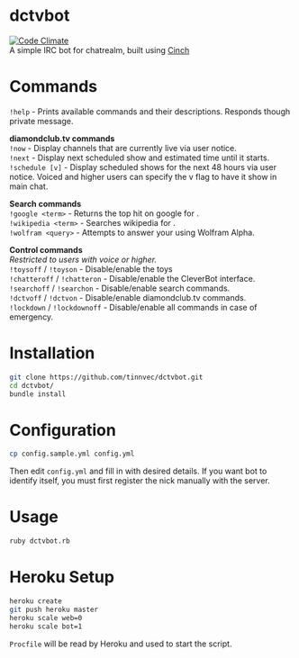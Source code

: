 # dctvbot
[![Code Climate](https://codeclimate.com/github/tinnvec/dctvbot/badges/gpa.svg)](https://codeclimate.com/github/tinnvec/dctvbot)  
A simple IRC bot for chatrealm, built using [Cinch](https://github.com/cinchrb/cinch)  

# Commands
`!help` - Prints available commands and their descriptions. Responds though private message.

**diamondclub.tv commands**  
`!now` - Display channels that are currently live via user notice.  
`!next` - Display next scheduled show and estimated time until it starts.  
`!schedule [v]` - Display scheduled shows for the next 48 hours via user notice. Voiced and higher users can specify the v flag to have it show in main chat.  

**Search commands**  
`!google <term>` - Returns the top hit on google for <term>.  
`!wikipedia <term>` - Searches wikipedia for <term>.  
`!wolfram <query>` - Attempts to answer your <query> using Wolfram Alpha.  

**Control commands**  
_Restricted to users with voice or higher._  
`!toysoff` / `!toyson` - Disable/enable the toys  
`!chatteroff` / `!chatteron` - Disable/enable the CleverBot interface.  
`!searchoff` / `!searchon` - Disable/enable search commands.  
`!dctvoff` / `!dctvon` - Disable/enable diamondclub.tv commands.  
`!lockdown` / `!lockdownoff` - Disable/enable all commands in case of emergency.  

# Installation
```bash
git clone https://github.com/tinnvec/dctvbot.git
cd dctvbot/
bundle install
```

# Configuration
```bash
cp config.sample.yml config.yml
```
Then edit `config.yml` and fill in with desired details. If you want bot to identify itself, you must first register the nick manually with the server.  

# Usage
```bash
ruby dctvbot.rb
```

# Heroku Setup
```bash
heroku create
git push heroku master
heroku scale web=0
heroku scale bot=1
```
`Procfile` will be read by Heroku and used to start the script.
